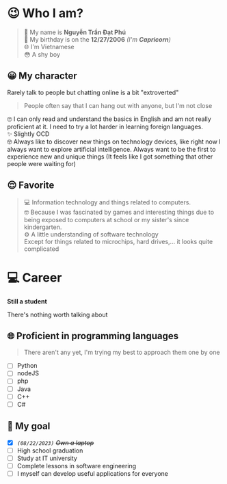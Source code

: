 # 😉 Who I am?
> 🪪 My name is **Nguyễn Trần Đạt Phú**</br>
>🎂 My birthday is on the **12/27/2006** *(I'm **Capricorn**)* </br>
> 🌐 I'm Vietnamese </br>
> 😳 A shy boy
  
## 😀 My character
Rarely talk to people but chatting online is a bit "extroverted"
> People often say that I can hang out with anyone, but I'm not close

🙄 I can only read and understand the basics in English and am not really proficient at it. I need to try a lot harder in learning foreign languages. </br>
✨ Slightly OCD </br>
🤓 Always like to discover new things on technology devices, like right now I always want to explore artificial intelligence.
Always want to be the first to experience new and unique things (It feels like I got something that other people were waiting for)
  
## 😌 Favorite
> 💻 Information technology and things related to computers. </br>
> 🤓 Because I was fascinated by games and interesting things due to being exposed to computers at school or my sister's since kindergarten. </br>
> ⚙️ A little understanding of software technology </br>
> Except for things related to microchips, hard drives,... it looks quite complicated </br>

# 💻 Career
**Still a student**

There's nothing worth talking about
## 🌐 Proficient in programming languages
> There aren't any yet, I'm trying my best to approach them one by one
- [ ] Python
- [ ] nodeJS
- [ ] php
- [ ] Java
- [ ] C++
- [ ] C#

## 🎯 My goal
- [x] *`(08/22/2023)`* *~~Own a laptop~~*
- [ ] High school graduation
- [ ] Study at IT university
- [ ] Complete lessons in software engineering
- [ ] I myself can develop useful applications for everyone
